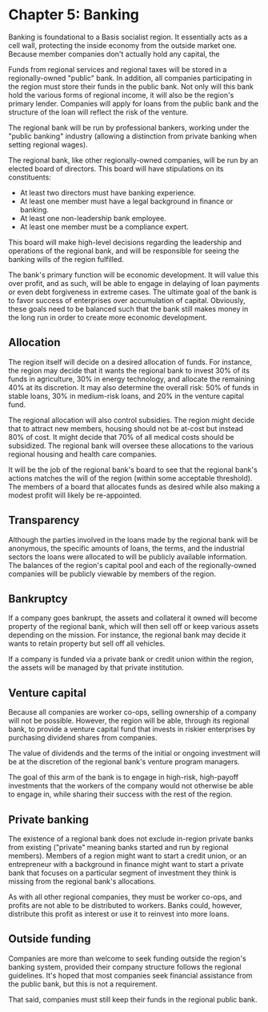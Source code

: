 # Chapter 5: Banking

Banking is foundational to a Basis socialist region. It essentially acts as a cell wall, protecting the inside economy from the outside market one. Because member companies don't actually hold any capital, the 

Funds from regional services and regional taxes will be stored in a regionally-owned "public" bank. In addition, all companies participating in the region must store their funds in the public bank. Not only will this bank hold the various forms of regional income, it will also be the region's primary lender. Companies will apply for loans from the public bank and the structure of the loan will reflect the risk of the venture.

The regional bank will be run by professional bankers, working under the "public banking" industry (allowing a distinction from private banking when setting regional wages).

The regional bank, like other regionally-owned companies, will be run by an elected board of directors. This board will have stipulations on its constituents:

- At least two directors must have banking experience.
- At least one member must have a legal background in finance or banking.
- At least one non-leadership bank employee.
- At least one member must be a compliance expert.

This board will make high-level decisions regarding the leadership and operations of the regional bank, and will be responsible for seeing the banking wills of the region fulfilled.

The bank's primary function will be economic development. It will value this over profit, and as such, will be able to engage in delaying of loan payments or even debt forgiveness in extreme cases. The ultimate goal of the bank is to favor success of enterprises over accumulation of capital. Obviously, these goals need to be balanced such that the bank still makes money in the long run in order to create more economic development.

## Allocation

The region itself will decide on a desired allocation of funds. For instance, the region may decide that it wants the regional bank to invest 30% of its funds in agriculture, 30% in energy technology, and allocate the remaining 40% at its discretion. It may also determine the overall risk: 50% of funds in stable loans, 30% in medium-risk loans, and 20% in the venture capital fund.

The regional allocation will also control subsidies. The region might decide that to attract new members, housing should not be at-cost but instead 80% of cost. It might decide that 70% of all medical costs should be subsidized. The regional bank will oversee these allocations to the various regional housing and health care companies.

It will be the job of the regional bank's board to see that the regional bank's actions matches the will of the region (within some acceptable threshold). The members of a board that allocates funds as desired while also making a modest profit will likely be re-appointed.

## Transparency

Although the parties involved in the loans made by the regional bank will be anonymous, the specific amounts of loans, the terms, and the industrial sectors the loans were allocated to will be publicly available information. The balances of the region's capital pool and each of the regionally-owned companies will be publicly viewable by members of the region.

## Bankruptcy

If a company goes bankrupt, the assets and collateral it owned will become property of the regional bank, which will then sell off or keep various assets depending on the mission. For instance, the regional bank may decide it wants to retain property but sell off all vehicles.

If a company is funded via a private bank or credit union within the region, the assets will be managed by that private institution.

## Venture capital

Because all companies are worker co-ops, selling ownership of a company will not be possible. However, the region will be able, through its regional bank, to provide a venture capital fund that invests in riskier enterprises by purchasing dividend shares from companies.

The value of dividends and the terms of the initial or ongoing investment will be at the discretion of the regional bank's venture program managers.

The goal of this arm of the bank is to engage in high-risk, high-payoff investments that the workers of the company would not otherwise be able to engage in, while sharing their success with the rest of the region.

## Private banking

The existence of a regional bank does not exclude in-region private banks from existing ("private" meaning banks started and run by regional members). Members of a region might want to start a credit union, or an entrepreneur with a background in finance might want to start a private bank that focuses on a particular segment of investment they think is missing from the regional bank's allocations.

As with all other regional companies, they must be worker co-ops, and profits are not able to be distributed to workers. Banks could, however, distribute this profit as interest or use it to reinvest into more loans.

## Outside funding

Companies are more than welcome to seek funding outside the region's banking system, provided their company structure follows the regional guidelines. It's hoped that most companies seek financial assistance from the public bank, but this is not a requirement.

That said, companies must still keep their funds in the regional public bank.

